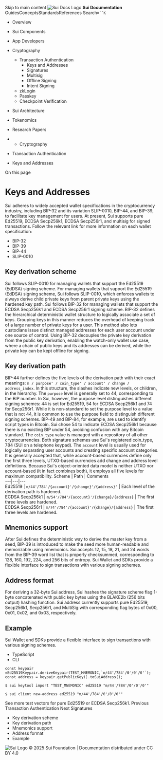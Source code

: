 Skip to main content
![Sui Docs Logo](https://docs.sui.io/img/sui-logo.svg)
**Sui Documentation**
GuidesConceptsStandardsReferences
Search`⌘``K`
  * Overview
  * Sui Components
  * App Developers
  * Cryptography
    * Transaction Authentication
      * Keys and Addresses
      * Signatures
      * Multisig
      * Offline Signing
      * Intent Signing
    * zkLogin
    * Passkey
    * Checkpoint Verification
  * Sui Architecture
  * Tokenomics
  * Research Papers


  *   * Cryptography
  * Transaction Authentication
  * Keys and Addresses


On this page
# Keys and Addresses
Sui adheres to widely accepted wallet specifications in the cryptocurrency industry, including BIP-32 and its variation SLIP-0010, BIP-44, and BIP-39, to facilitate key management for users. At present, Sui supports pure Ed25519, ECDSA Secp256k1, ECDSA Secp256r1, and multisig for signed transactions.
Follow the relevant link for more information on each wallet specification:
  * BIP-32
  * BIP-39
  * BIP-44
  * SLIP-0010


## Key derivation scheme​
Sui follows SLIP-0010 for managing wallets that support the Ed25519 (EdDSA) signing scheme.
For managing wallets that support the Ed25519 (EdDSA) signing scheme, Sui follows SLIP-0010, which enforces wallets to always derive child private keys from parent private keys using the hardened key path.
Sui follows BIP-32 for managing wallets that support the ECDSA Secp256k1 and ECDSA Secp256r1 signing scheme.
BIP-32 defines the hierarchical deterministic wallet structure to logically associate a set of keys. Grouping keys in this manner reduces the overhead of keeping track of a large number of private keys for a user. This method also lets custodians issue distinct managed addresses for each user account under one source of control. Using BIP-32 decouples the private key derivation from the public key derivation, enabling the watch-only wallet use case, where a chain of public keys and its addresses can be derived, while the private key can be kept offline for signing.
## Key derivation path​
BIP-44 further defines the five levels of the derivation path with their exact meanings: `m / purpose' / coin_type' / account' / change / address_index`. In this structure, the slashes indicate new levels, or children, in the hierarchy.
The `purpose` level is generally set to 44, corresponding to the BIP number. In Sui, however, the purpose level distinguishes different signing schemes: 44 is set for Ed25519, 54 for ECDSA Secp256k1 and 74 for Secp256r1. While it is non-standard to set the purpose level to a value that is not 44, it is common to use the purpose field to distinguish different signing schemes. BIP-49 and BIP-84, for example, are used to identify script types in Bitcoin. Sui chose 54 to indicate ECDSA Secp256k1 because there is no existing BIP under 54, avoiding confusion with any Bitcoin standard.
The `coin_type` value is managed with a repository of all other cryptocurrencies. Both signature schemes use Sui's registered coin_type, 784 (SUI on a telephone keypad).
The `account` level is usually used for logically separating user accounts and creating specific account categories.
It is generally accepted that, while account-based currencies define only the first three levels, UTXO-based currencies add change and address level definitions. Because Sui's object-oriented data model is neither UTXO nor account-based (it in fact combines both), it employs all five levels for maximum compatibility.
Scheme | Path | Comments  
---|---|---  
Ed25519 | `m/44'/784'/{account}'/{change}'/{address}'` | Each level of the derivation path is hardened.  
ECDSA Secp256k1 | `m/54'/784'/{account}'/{change}/{address}` | The first three levels are hardened.  
ECDSA Secp256r1 | `m/74'/784'/{account}'/{change}/{address}` | The first three levels are hardened.  
## Mnemonics support​
After Sui defines the deterministic way to derive the master key from a seed, BIP-39 is introduced to make the seed more human-readable and memorizable using mnemonics. Sui accepts 12, 15, 18, 21, and 24 words from the BIP-39 word list that is properly checksummed, corresponding to 128, 160, 192, 224, and 256 bits of entropy. Sui Wallet and SDKs provide a flexible interface to sign transactions with various signing schemes.
## Address format​
For deriving a 32-byte Sui address, Sui hashes the signature scheme flag 1-byte concatenated with public key bytes using the BLAKE2b (256 bits output) hashing function. Sui address currently supports pure Ed25519, Secp256k1, Secp256r1, and MultiSig with corresponding flag bytes of 0x00, 0x01, 0x02, and 0x03, respectively.
## Example​
Sui Wallet and SDKs provide a flexible interface to sign transactions with various signing schemes.
  * TypeScript
  * CLI


```
const keypair =Ed25519Keypair.deriveKeypair(TEST_MNEMONIC,`m/44'/784'/0'/0'/0'`);  
const address = keypair.getPublicKey().toSuiAddress();  

```

```
$ sui keytool import "TEST_MNEMONIC" ed25519 "m/44'/784'/0'/0'/0'"  

```

```
$ sui client new-address ed25519 "m/44'/784'/0'/0'/0'"  

```

See more test vectors for pure Ed25519 or ECDSA Secp256k1.
Previous
Transaction Authentication
Next
Signatures
  * Key derivation scheme
  * Key derivation path
  * Mnemonics support
  * Address format
  * Example


![Sui Logo](https://docs.sui.io/img/sui-logo-footer.svg)
© 2025 Sui Foundation | Documentation distributed under CC BY 4.0
